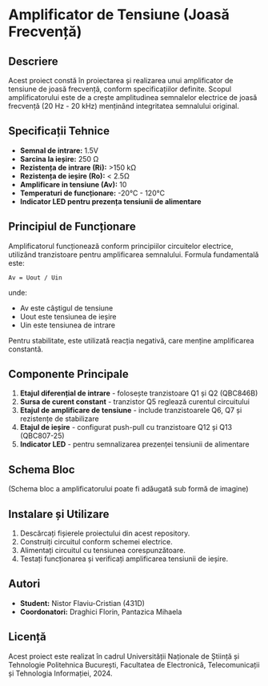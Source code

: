 # Amplificator de Tensiune (Joasă Frecvență)

## Descriere
Acest proiect constă în proiectarea și realizarea unui amplificator de tensiune de joasă frecvență, conform specificațiilor definite. Scopul amplificatorului este de a crește amplitudinea semnalelor electrice de joasă frecvență (20 Hz - 20 kHz) menținând integritatea semnalului original.

## Specificații Tehnice
- **Semnal de intrare:** 1.5V
- **Sarcina la ieșire:** 250 Ω
- **Rezistența de intrare (Ri):** >150 kΩ
- **Rezistența de ieșire (Ro):** < 2.5Ω
- **Amplificare in tensiune (Av):** 10
- **Temperaturi de funcționare:** -20°C - 120°C
- **Indicator LED pentru prezența tensiunii de alimentare**

## Principiul de Funcționare
Amplificatorul funcționează conform principiilor circuitelor electrice, utilizând tranzistoare pentru amplificarea semnalului. Formula fundamentală este:

```
Av = Uout / Uin
```

unde:
- Av este câștigul de tensiune
- Uout este tensiunea de ieșire
- Uin este tensiunea de intrare

Pentru stabilitate, este utilizată reacția negativă, care menține amplificarea constantă.

## Componente Principale
1. **Etajul diferențial de intrare** - folosește tranzistoare Q1 și Q2 (QBC846B)
2. **Sursa de curent constant** - tranzistor Q5 reglează curentul circuitului
3. **Etajul de amplificare de tensiune** - include tranzistoarele Q6, Q7 și rezistențe de stabilizare
4. **Etajul de ieșire** - configurat push-pull cu tranzistoare Q12 și Q13 (QBC807-25)
5. **Indicator LED** - pentru semnalizarea prezenței tensiunii de alimentare

## Schema Bloc
(Schema bloc a amplificatorului poate fi adăugată sub formă de imagine)

## Instalare și Utilizare
1. Descărcați fișierele proiectului din acest repository.
2. Construiți circuitul conform schemei electrice.
3. Alimentați circuitul cu tensiunea corespunzătoare.
4. Testați funcționarea și verificați amplificarea tensiunii de ieșire.

## Autori
- **Student:** Nistor Flaviu-Cristian (431D)
- **Coordonatori:** Draghici Florin, Pantazica Mihaela

## Licență
Acest proiect este realizat în cadrul Universității Naționale de Știință și Tehnologie Politehnica București, Facultatea de Electronică, Telecomunicații și Tehnologia Informației, 2024.

